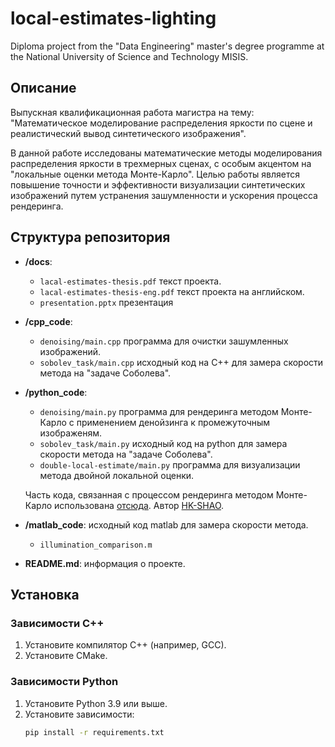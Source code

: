 # local-estimates-lighting
Diploma project from the "Data Engineering" master's degree programme at the National University of Science and Technology MISIS.

## Описание
Выпускная квалификационная работа магистра на тему: "Математическое моделирование распределения яркости по сцене и реалистический вывод синтетического изображения".

В данной работе исследованы математические методы моделирования распределения яркости в трехмерных сценах, с особым акцентом на "локальные оценки метода Монте-Карло". Целью работы является повышение точности и эффективности визуализации синтетических изображений путем устранения зашумленности и ускорения процесса рендеринга.

## Структура репозитория
- **/docs**: 
  - `lacal-estimates-thesis.pdf` текст проекта.
  - `lacal-estimates-thesis-eng.pdf` текст проекта на английском.
  - `presentation.pptx` презентация
- **/cpp_code**: 
  - `denoising/main.cpp` программа для очистки зашумленных изображений.
  - `sobolev_task/main.cpp` исходный код на C++ для замера скорости метода на "задаче Соболева".
- **/python_code**: 
  - `denoising/main.py` программа для рендеринга методом Монте-Карло с применением денойзинга к промежуточным изображеням.
  - `sobolev_task/main.py` исходный код на python для замера скорости метода на "задаче Соболева".
  - `double-local-estimate/main.py` программа для визуализации метода двойной локальной оценки.
  
  Часть кода, связанная с процессом рендеринга методом Монте-Карло использована [отсюда](https://github.com/HK-SHAO/RayTracingPBR/blob/taichi-dev/examples/cornell_box/cornell_box_shortest.py).
  Автор [HK-SHAO](https://github.com/HK-SHAO).
  
- **/matlab_code**: исходный код matlab для замера скорости метода.
  - `illumination_comparison.m`
- **README.md**: информация о проекте.

## Установка
### Зависимости C++
1. Установите компилятор C++ (например, GCC).
2. Установите CMake.

### Зависимости Python
1. Установите Python 3.9 или выше.
2. Установите зависимости:
   ```sh
   pip install -r requirements.txt
